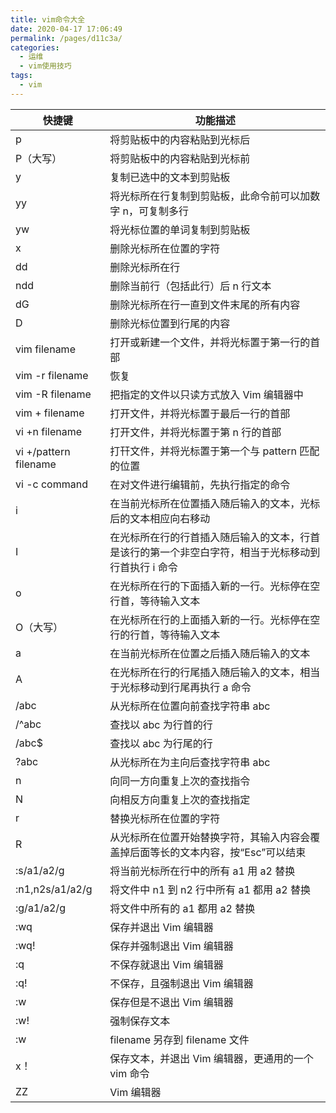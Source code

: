 ```yaml
---
title: vim命令大全
date: 2020-04-17 17:06:49
permalink: /pages/d11c3a/
categories:
  - 运维
  - vim使用技巧
tags: 
  - vim
---
```


快捷键   | 功能描述
---|---
p	|将剪贴板中的内容粘贴到光标后
P（大写）|	将剪贴板中的内容粘贴到光标前
y	|复制已选中的文本到剪贴板
yy	|将光标所在行复制到剪贴板，此命令前可以加数字 n，可复制多行
yw	|将光标位置的单词复制到剪贴板
x | 删除光标所在位置的字符
dd |	删除光标所在行
ndd	|删除当前行（包括此行）后 n 行文本
dG|	删除光标所在行一直到文件末尾的所有内容
D	|删除光标位置到行尾的内容
vim filename |	打开或新建一个文件，并将光标置于第一行的首部
vim -r filename	|恢复|上次 vim 打开时崩溃的文件
vim -R filename	|把指定的文件以只读方式放入 Vim 编辑器中
vim + filename|	打开文件，并将光标置于最后一行的首部
vi +n filename	|打开文件，并将光标置于第 n 行的首部
vi +/pattern filename|	打幵文件，并将光标置于第一个与 pattern 匹配的位置
vi -c command |	在对文件进行编辑前，先执行指定的命令
i	|在当前光标所在位置插入随后输入的文本，光标后的文本相应向右移动
I	|在光标所在行的行首插入随后输入的文本，行首是该行的第一个非空白字符，相当于光标移动到行首执行 i 命令
o	|在光标所在行的下面插入新的一行。光标停在空行首，等待输入文本
O（大写）|	在光标所在行的上面插入新的一行。光标停在空行的行首，等待输入文本
a	|在当前光标所在位置之后插入随后输入的文本
A	|在光标所在行的行尾插入随后输入的文本，相当于光标移动到行尾再执行 a 命令
/abc	|从光标所在位置向前查找字符串 abc
/^abc	|查找以 abc 为行首的行
/abc$	|查找以 abc 为行尾的行
?abc	|从光标所在为主向后查找字符串 abc
n	|向同一方向重复上次的查找指令
N	|向相反方向重复上次的查找指定
r	|替换光标所在位置的字符
R	|从光标所在位置开始替换字符，其输入内容会覆盖掉后面等长的文本内容，按“Esc”可以结束
:s/a1/a2/g	|将当前光标所在行中的所有 a1 用 a2 替换
:n1,n2s/a1/a2/g	|将文件中 n1 到 n2 行中所有 a1 都用 a2 替换
:g/a1/a2/g	|将文件中所有的 a1 都用 a2 替换
:wq	|保存并退出 Vim 编辑器
:wq!|	保存并强制退出 Vim 编辑器
:q	|不保存就退出 Vim 编辑器
:q!	|不保存，且强制退出 Vim 编辑器
:w	|保存但是不退出 Vim 编辑器
:w!	|强制保存文本
:w |filename	另存到 filename 文件
x！	|保存文本，并退出 Vim 编辑器，更通用的一个 vim 命令
ZZ	| Vim 编辑器